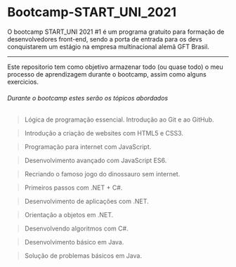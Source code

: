 # Bootcamp-START_UNI_2021
O bootcamp START_UNI 2021 #1 é um programa gratuito para formação de desenvolvedores front-end, sendo a porta de entrada para os devs conquistarem um estágio na empresa multinacional alemã GFT Brasil.   

------

Este repositorio tem como objetivo armazenar todo (ou quase todo) o meu processo de aprendizagem durante o bootcamp, assim como alguns exercicios.

###### Durante o bootcamp estes serão os tópicos abordados

> Lógica de programação essencial.
> Introdução ao Git e ao GitHub.

> Introdução a criação de websites com HTML5 e CSS3.

> Programação para internet com JavaScript.

> Desenvolvimento avançado com JavaScript ES6.

> Recriando o famoso jogo do dinossauro sem internet.

> Primeiros passos com .NET + C#.

> Desenvolvimento de aplicações com .NET.

> Orientação a objetos em .NET.

> Desenvolvendo algoritmos com C#.

> Desenvolvimento básico em Java.

> Solução de problemas básicos em Java.

